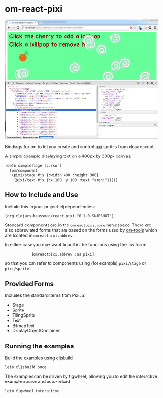 om-react-pixi
=============

![Interactive example](docs/clickablesprites.png)

Bindings for om to let you create and control [pixi](https://github.com/GoodBoyDigital/pixi.js/)
sprites from clojurescript.

A simple example displaying text on a 400px by 300px canvas:

```
(defn simplestage [cursor]
  (om/component
   (pixi/stage #js {:width 400 :height 300}
    (pixi/text #js {:x 100 :y 100 :text "argh!"}))))
```

## How to Include and Use

Include this in your project.clj dependencies:

```
[org.clojars.haussman/react-pixi "0.1.0-SNAPSHOT"]
```

Standard components are in the `omreactpixi.core` namespace. There are also abbreviated forms that are based on the
forms used by [om-tools](https://github.com/Prismatic/om-tools) which are located in `omreactpixi.abbrev`.

In either case you may want to pull in the functions using the `:as` form:

```
            [omreactpixi.abbrev :as pixi]
```

so that you can refer to components using (for example) `pixi/stage` or `pixi/sprite`.

## Provided Forms

Includes the standard items from PixiJS:

- Stage
- Sprite
- TilingSprite
- Text
- BitmapText
- DisplayObjectContainer

## Running the examples

Build the examples using cljsbuild

```
lein cljsbuild once
```

The examples can be driven by figwheel, allowing you to edit the interactive
example source and auto-reload

```
lein figwheel interactive
```

